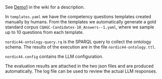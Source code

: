 See [Demo1](https://github.com/statnett/Talk2PowerSystem/wiki/Demo1) in the wiki for a description.

In `templates.yaml` we have the competency questions templates created manually by humans.
From the templates we automatically generate a gold standard corpus `CQAGC-Candidates-10_Answers--1.yaml`,
where we sample up to 10 questions from each template.

`nordic44-ontology-query.rq` is the SPARQL query to collect the ontology schema.
The results of the execution are in the file `nordic44-ontology.ttl`.

`nordic44.config` contains the LLM configuration.

The evaluation results are attached in the two json files and are produced automatically.
The log file can be used to review the actual LLM responses.

